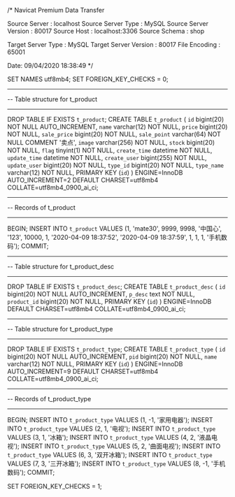 
/*
 Navicat Premium Data Transfer

 Source Server         : localhost
 Source Server Type    : MySQL
 Source Server Version : 80017
 Source Host           : localhost:3306
 Source Schema         : shop

 Target Server Type    : MySQL
 Target Server Version : 80017
 File Encoding         : 65001

 Date: 09/04/2020 18:38:49
*/

SET NAMES utf8mb4;
SET FOREIGN_KEY_CHECKS = 0;

-- ----------------------------
-- Table structure for t_product
-- ----------------------------
DROP TABLE IF EXISTS `t_product`;
CREATE TABLE `t_product` (
  `id` bigint(20) NOT NULL AUTO_INCREMENT,
  `name` varchar(12) NOT NULL,
  `price` bigint(20) NOT NULL,
  `sale_price` bigint(20) NOT NULL,
  `sale_point` varchar(64) NOT NULL COMMENT '卖点',
  `image` varchar(256) NOT NULL,
  `stock` bigint(20) NOT NULL,
  `flag` tinyint(1) NOT NULL,
  `create_time` datetime NOT NULL,
  `update_time` datetime NOT NULL,
  `create_user` bigint(255) NOT NULL,
  `update_user` bigint(20) NOT NULL,
  `type_id` bigint(20) NOT NULL,
  `type_name` varchar(12) NOT NULL,
  PRIMARY KEY (`id`)
) ENGINE=InnoDB AUTO_INCREMENT=2 DEFAULT CHARSET=utf8mb4 COLLATE=utf8mb4_0900_ai_ci;

-- ----------------------------
-- Records of t_product
-- ----------------------------
BEGIN;
INSERT INTO `t_product` VALUES (1, 'mate30', 9999, 9998, '中国心', '123', 10000, 1, '2020-04-09 18:37:52', '2020-04-09 18:37:59', 1, 1, 1, '手机数码');
COMMIT;

-- ----------------------------
-- Table structure for t_product_desc
-- ----------------------------
DROP TABLE IF EXISTS `t_product_desc`;
CREATE TABLE `t_product_desc` (
  `id` bigint(20) NOT NULL AUTO_INCREMENT,
  `p_desc` text NOT NULL,
  `product_id` bigint(20) NOT NULL,
  PRIMARY KEY (`id`)
) ENGINE=InnoDB DEFAULT CHARSET=utf8mb4 COLLATE=utf8mb4_0900_ai_ci;

-- ----------------------------
-- Table structure for t_product_type
-- ----------------------------
DROP TABLE IF EXISTS `t_product_type`;
CREATE TABLE `t_product_type` (
  `id` bigint(20) NOT NULL AUTO_INCREMENT,
  `pid` bigint(20) NOT NULL,
  `name` varchar(12) NOT NULL,
  PRIMARY KEY (`id`)
) ENGINE=InnoDB AUTO_INCREMENT=9 DEFAULT CHARSET=utf8mb4 COLLATE=utf8mb4_0900_ai_ci;

-- ----------------------------
-- Records of t_product_type
-- ----------------------------
BEGIN;
INSERT INTO `t_product_type` VALUES (1, -1, '家用电器');
INSERT INTO `t_product_type` VALUES (2, 1, '电视');
INSERT INTO `t_product_type` VALUES (3, 1, '冰箱');
INSERT INTO `t_product_type` VALUES (4, 2, '液晶电视');
INSERT INTO `t_product_type` VALUES (5, 2, '曲面电视');
INSERT INTO `t_product_type` VALUES (6, 3, '双开冰箱');
INSERT INTO `t_product_type` VALUES (7, 3, '三开冰箱');
INSERT INTO `t_product_type` VALUES (8, -1, '手机数码');
COMMIT;

SET FOREIGN_KEY_CHECKS = 1;
